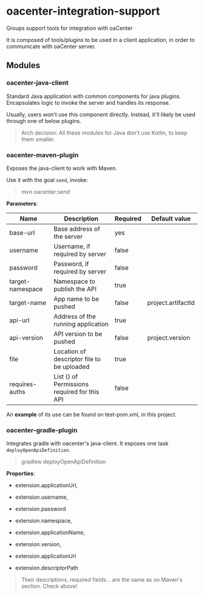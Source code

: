 # oacenter-integration-support

Groups support tools for integration with oaCenter

It is composed of tools/plugins to be used in a client application, in order to communicate with oaCenter server.  

## Modules

### oacenter-java-client

Standard Java application with common components for java plugins. 
Encapsulates logic to invoke the server and handles its response.

Usually, users won't use this component directly. Instead, it'll likely be used through one of below plugins.

> Arch decision: All these modules for Java don't use Kotlin, to keep them smaller.

### oacenter-maven-plugin

Exposes the java-client to work with Maven.  

Use it with the goal `send`, invoke:

> mvn oacenter:send

**Parameters**:  


| Name             | Description                                         | Required | Default value | 
|------------------|-----------------------------------------------------|----------|---|
| base-url         | Base address of the server                          | yes      | |
| username         | Username, if required by server                     | false    | |
| password         | Password, if required by server                     | false    | |
| target-namespace | Namespace to publish the API                        | true     | |
| target-name      | App name to be pushed                               | false    |  project.artifactId |
| api-url          | Address of the running application                  | true     | |  
| api-version      | API version to be pushed                            | false    |  project.version |  
| file             | Location of descriptor file to be uploaded          | true     | |  
| requires-auths   | List (<value>) of Permissions required for this API | false    | |  

An **example** of its use can be found on test-pom.xml, in this project.

### oacenter-gradle-plugin

Integrates gradle with oacenter's java-client. 
It exposes one task `deployOpenApiDefinition`.

> gradlew deployOpenApiDefinition

**Properties**:

* extension.applicationUrl,
* extension.username, 
* extension.password
* extension.namespace,

* extension.applicationName, 
* extension.version,
* extension.applicationUrl

* extension.descriptorPath

> Their descriptions, required fields... are the same as on Maven's section. Check above!
 
 
